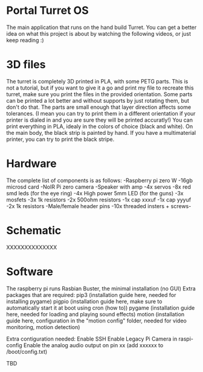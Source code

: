 # Portal Turret OS
The main application that runs on the hand build Turret.
You can get a better idea on what this project is about by watching the following videos, or just keep reading :)

# 3D files
The turret is completely 3D printed in PLA, with some PETG parts.
This is not a tutorial, but if you want to give it a go and print my file to recreate this turret, make sure you print the files in the provided orientation.
Some parts can be printed a lot better and without supports by just rotating them, but don't do that. The parts are small enough that layer direction affects some tolerances.
(I mean you can try to print them in a different orientation if your printer is dialed in and you are sure they will be printed accuratly!)
You can print everything in PLA, idealy in the colors of choice (black and white).
On the main body, the black strip is painted by hand. If you have a multimaterial printer, you can try to print the black stripe.

# Hardware
The complete list of components is as follows:
-Raspberry pi zero W
-16gb microsd card
-NoIR Pi zero camera
-Speaker with amp
-4x servos
-8x red smd leds (for the eye ring)
-4x High power 5mm LED (for the guns)
-3x mosfets
-3x 1k resistors
-2x 500ohm resistors
-1x cap xxxuf
-1x cap yyyuf
-2x 1k resistors
-Male/female header pins
-10x threaded insters + screws- 

# Schematic
XXXXXXXXXXXXXX

# Software
The raspberry pi runs Rasbian Buster, the minimal installation (no GUI)
Extra packages that are required:
pip3 (installation guide here, needed for installing pygame)
pigpio (installation guide here, make sure to automatically start it at boot using cron (how to))
pygame (installation guide here, needed for loading and playing sound effects)
motion (installation guide here, configuration in the "motion config" folder, needed for video monitoring, motion detection)

Extra contiguration needed:
Enable SSH
Enable Legacy Pi Camera in raspi-config
Enable the analog audio output on pin xx (add xxxxxx to /boot/config.txt)

TBD
